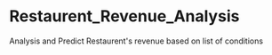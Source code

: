 # Restaurent_Revenue_Analysis
Analysis and Predict Restaurent's revenue based on list of conditions
